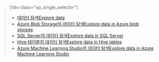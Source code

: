 > [!div class="op_single_selector"]
> * [<span data-ttu-id="0b3bd-101">데이터 탐색</span><span class="sxs-lookup"><span data-stu-id="0b3bd-101">Explore data</span></span>](../articles/machine-learning/machine-learning-data-science-explore-data.md)
> * [<span data-ttu-id="0b3bd-102">Azure Blob Storage의 데이터 탐색</span><span class="sxs-lookup"><span data-stu-id="0b3bd-102">Explore data in Azure blob storage</span></span>](../articles/machine-learning/machine-learning-data-science-explore-data-blob.md)
> * [<span data-ttu-id="0b3bd-103">SQL Server의 데이터 탐색</span><span class="sxs-lookup"><span data-stu-id="0b3bd-103">Explore data in SQL Server</span></span>](../articles/machine-learning/machine-learning-data-science-explore-data-sql-server.md)
> * [<span data-ttu-id="0b3bd-104">Hive 테이블의 데이터 탐색</span><span class="sxs-lookup"><span data-stu-id="0b3bd-104">Explore data in Hive tables</span></span>](../articles/machine-learning/machine-learning-data-science-explore-data-hive-tables.md)
> * [<span data-ttu-id="0b3bd-105">Azure Machine Learning Studio의 데이터 탐색</span><span class="sxs-lookup"><span data-stu-id="0b3bd-105">Explore data in Azure Machine Learning Studio</span></span>](https://azure.microsoft.com/documentation/videos/preprocessing-data-in-azure-ml-studio/)
> 
> 

